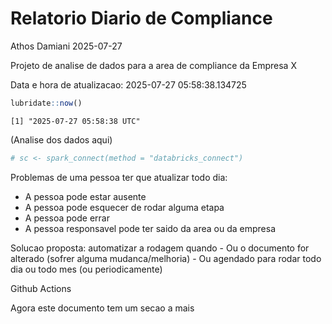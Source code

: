 # Relatorio Diario de Compliance
Athos Damiani
2025-07-27

Projeto de analise de dados para a area de compliance da Empresa X

Data e hora de atualizacao: 2025-07-27 05:58:38.134725

``` r
lubridate::now()
```

    [1] "2025-07-27 05:58:38 UTC"

(Analise dos dados aqui)

``` r
# sc <- spark_connect(method = "databricks_connect")
```

Problemas de uma pessoa ter que atualizar todo dia:

-   A pessoa pode estar ausente
-   A pessoa pode esquecer de rodar alguma etapa
-   A pessoa pode errar
-   A pessoa responsavel pode ter saido da area ou da empresa

Solucao proposta: automatizar a rodagem quando - Ou o documento for
alterado (sofrer alguma mudanca/melhoria) - Ou agendado para rodar todo
dia ou todo mes (ou periodicamente)

Github Actions

Agora este documento tem um secao a mais
